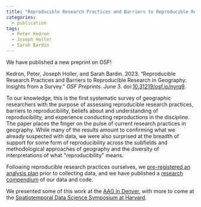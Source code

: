 ```yaml
---
title: "Reproducible Research Practices and Barriers to Reproducible Research in Geography: Insights from a Survey"
categories:
  - publication
tags:
  - Peter Kedron
  - Joseph Holler
  - Sarah Bardin
---
```


We have published a new preprint on OSF!

Kedron, Peter, Joseph Holler, and Sarah Bardin. 2023. “Reproducible Research Practices and Barriers to Reproducible Research in Geography: Insights from a Survey.” *OSF Preprints*. June 3. doi:[10.31219/osf.io/nyrq9](https://doi.org/10.31219/osf.io/nyrq9).

To our knowledge, this is the first systematic survey of geographic researchers with the purpose of assessing reproducible research practices, barriers to reproducibility, beliefs about and understanding of reproducibility, and experience conducting reproductions in the discipline.
The paper places the finger on the pulse of current research practices in geography.
While many of the results amount to confirming what we already suspected with data, we were also surprised at the breadth of support for some form of reproducibility across the subfields and methodological approaches of geography and the diversity of interpretations of what "reproducibility" means.

Following reproducible research practices ourselves, we [pre-registered an analysis plan](https://osf.io/6zjcp) prior to collecting data, and we have published a [research compendium](https://osf.io/5yeq8/) of our data and code.

We presented some of this work at the [AAG in Denver](/presentation/aag-denver), with more to come at the [Spatiotemporal Data Science Symposium at Harvard](/presentation/sdss-harvard).
